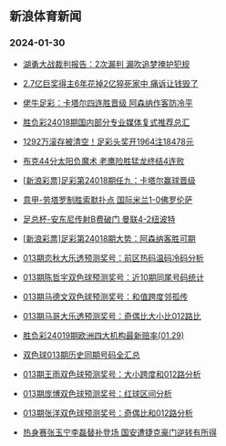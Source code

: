 ## 新浪体育新闻 
### 2024-01-30

+ [湖勇大战裁判报告：2次漏判 漏吹追梦掩护犯规](https://sports.sina.com.cn/basketball/nba/2024-01-29/doc-inafcxss1490331.shtml)

+ [2.7亿巨奖得主6年花掉2亿猝死家中 痛诉让钱毁了](https://sports.sina.com.cn/l/2024-01-29/doc-inafcxsq8584241.shtml)

+ [佬牛足彩：卡塔尔四连胜晋级 阿森纳作客防冷平](https://sports.sina.com.cn/l/2024-01-29/doc-inafcxst8265076.shtml)

+ [胜负彩24018期国内部分专业媒体复式推荐总汇](https://sports.sina.com.cn/l/2024-01-29/doc-inafcxsq8603876.shtml)

+ [1292万滚存被清空！足彩头奖开1964注18478元](https://sports.sina.com.cn/l/2024-01-29/doc-inafcxsn4028698.shtml)

+ [布克44分太阳负魔术 老鹰险胜猛龙终结4连败](https://sports.sina.com.cn/basketball/nba/2024-01-29/doc-inafecyq1368229.shtml)

+ [[新浪彩票]足彩第24018期任九：卡塔尔赢球晋级](https://sports.sina.com.cn/l/2024-01-29/doc-inafcxss1470870.shtml)

+ [意甲-劳塔罗制胜索默扑点 国际米兰1-0佛罗伦萨](https://sports.sina.com.cn/g/seriea/2024-01-29/doc-inafcxst8256729.shtml)

+ [足总杯-安东尼传射B费破门 曼联4-2纽波特](https://sports.sina.com.cn/g/pl/2024-01-29/doc-inafcxsq8591418.shtml)

+ [[新浪彩票]足彩第24018期大势：阿森纳客胜可期](https://sports.sina.com.cn/l/2024-01-29/doc-inafcxsq8587135.shtml)

+ [013期恋秋大乐透预测奖号：前区热码温码冷码分析](https://sports.sina.com.cn/l/2024-01-29/doc-inafekhp8058913.shtml)

+ [013期陈哲宇双色球预测奖号：近10期同尾号码统计](https://sports.sina.com.cn/l/2024-01-29/doc-inafeqqk1172894.shtml)

+ [013期马德文双色球预测奖号：和值跨度邻孤传](https://sports.sina.com.cn/l/2024-01-29/doc-inafeqqk1171174.shtml)

+ [013期马哥大乐透预测奖号：奇偶比大小比012路比](https://sports.sina.com.cn/l/2024-01-29/doc-inafekhp8058309.shtml)

+ [胜负彩24019期欧洲四大机构最新赔率(01.29)](https://sports.sina.com.cn/l/2024-01-29/doc-inafecyr8152993.shtml)

+ [双色球013期历史同期号码全汇总](https://sports.sina.com.cn/l/2024-01-29/doc-inafeqqh8294762.shtml)

+ [013期王雨双色球预测奖号：大小跨度和012路分析](https://sports.sina.com.cn/l/2024-01-29/doc-inafeqqm7951344.shtml)

+ [013期庞博双色球预测奖号：红球区间分析](https://sports.sina.com.cn/l/2024-01-29/doc-inafeqqm7950985.shtml)

+ [013期张洋双色球预测奖号：奇偶比和012路分析](https://sports.sina.com.cn/l/2024-01-29/doc-inafeqqk1173957.shtml)

+ [热身赛张玉宁李磊替补登场 国安遭捷克豪门逆转有所得](https://sports.sina.com.cn/china/2024-01-29/doc-inafecyn8504978.shtml)

